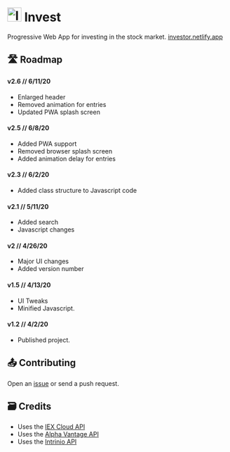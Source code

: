 # <img src="https://investor.netlify.app/images/icons/icon-browser.png" alt="Invest Logo" height="32"/> Invest
Progressive Web App for investing in the stock market. [investor.netlify.app](https://investor.netlify.app)

## 🛣️ Roadmap

#### **v2.6** // 6/11/20
- Enlarged header
- Removed animation for entries
- Updated PWA splash screen

#### **v2.5** // 6/8/20
- Added PWA support
- Removed browser splash screen
- Added animation delay for entries

#### **v2.3** // 6/2/20
- Added class structure to Javascript code

#### **v2.1** // 5/11/20
- Added search
- Javascript changes
  
#### **v2** // 4/26/20
- Major UI changes
- Added version number  

#### **v1.5** // 4/13/20
- UI Tweaks
- Minified Javascript.

#### **v1.2** // 4/2/20
- Published project.

## 📤 Contributing
Open an [issue](https://github.com/barhatsor/invest/issues) or send a push request.

## 🗃️ Credits
- Uses the [IEX Cloud API](https://iexcloud.io)
- Uses the [Alpha Vantage API](https://www.alphavantage.co)
- Uses the [Intrinio API](https://intrinio.com)
